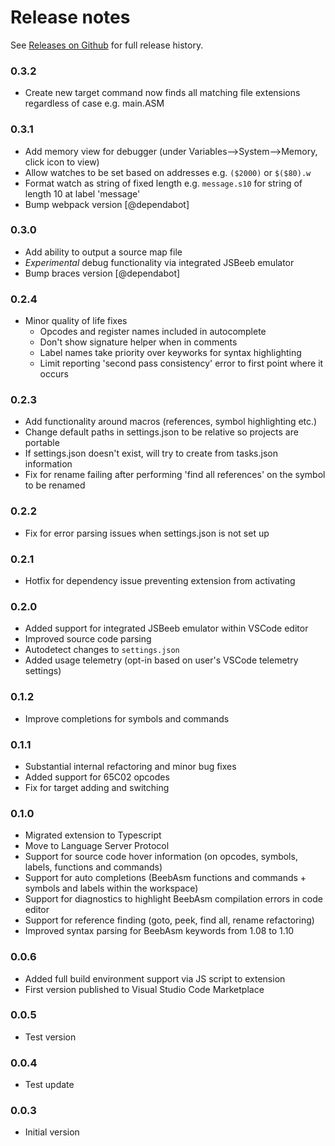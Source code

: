 # Release notes

See [Releases on Github](https://github.com/simondotm/beeb-vsc/releases) for full release history.

### 0.3.2
 - Create new target command now finds all matching file extensions regardless of case e.g. main.ASM

### 0.3.1
 - Add memory view for debugger (under Variables-->System-->Memory, click icon to view)
 - Allow watches to be set based on addresses e.g. `($2000)` or `$($80).w`
 - Format watch as string of fixed length e.g. `message.s10` for string of length 10 at label 'message'
 - Bump webpack version [@dependabot]

### 0.3.0
 - Add ability to output a source map file
 - *Experimental* debug functionality via integrated JSBeeb emulator
 - Bump braces version [@dependabot]

### 0.2.4
- Minor quality of life fixes
  - Opcodes and register names included in autocomplete
  - Don't show signature helper when in comments
  - Label names take priority over keyworks for syntax highlighting
  - Limit reporting 'second pass consistency' error to first point where it occurs

### 0.2.3
- Add functionality around macros (references, symbol highlighting etc.)
- Change default paths in settings.json to be relative so projects are portable
- If settings.json doesn't exist, will try to create from tasks.json information
- Fix for rename failing after performing 'find all references' on the symbol to be renamed

### 0.2.2
- Fix for error parsing issues when settings.json is not set up

### 0.2.1
- Hotfix for dependency issue preventing extension from activating

### 0.2.0
- Added support for integrated JSBeeb emulator within VSCode editor
- Improved source code parsing
- Autodetect changes to `settings.json`
- Added usage telemetry (opt-in based on user's VSCode telemetry settings)

### 0.1.2
- Improve completions for symbols and commands

### 0.1.1
- Substantial internal refactoring and minor bug fixes
- Added support for 65C02 opcodes
- Fix for target adding and switching

### 0.1.0
- Migrated extension to Typescript
- Move to Language Server Protocol
- Support for source code hover information (on opcodes, symbols, labels, functions and commands)
- Support for auto completions (BeebAsm functions and commands + symbols and labels within the workspace)
- Support for diagnostics to highlight BeebAsm compilation errors in code editor
- Support for reference finding (goto, peek, find all, rename refactoring)
- Improved syntax parsing for BeebAsm keywords from 1.08 to 1.10

### 0.0.6
- Added full build environment support via JS script to extension
- First version published to Visual Studio Code Marketplace

### 0.0.5
- Test version

### 0.0.4
- Test update

### 0.0.3
- Initial version

